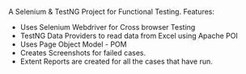 A Selenium & TestNG Project for Functional Testing.
Features:
- Uses Selenium Webdriver for Cross browser Testing
- TestNG Data Providers to read data from Excel using Apache POI
- Uses Page Object Model - POM
- Creates Screenshots for failed cases.
- Extent Reports are created for all the cases that have run.
